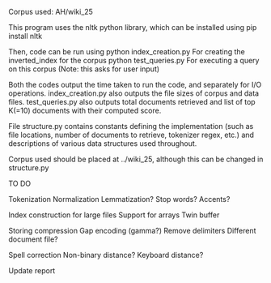 Corpus used: AH/wiki_25

This program uses the nltk python library, which can be installed using
pip install nltk

Then, code can be run using
python index_creation.py		For creating the inverted_index for the corpus
python test_queries.py			For executing a query on this corpus (Note: this asks for user input)

Both the codes output the time taken to run the code, and separately for I/O operations.
index_creation.py also outputs the file sizes of corpus and data files.
test_queries.py also outputs total documents retrieved and list of top K(=10) documents with their computed score.

File structure.py contains constants defining the implementation (such as file locations, number of documents to retrieve, tokenizer regex, etc.) and descriptions of various data structures used throughout.

Corpus used should be placed at ../wiki_25, although this can be changed in structure.py

TO DO

Tokenization
Normalization
Lemmatization?
Stop words?
Accents?

Index construction for large files
Support for arrays
Twin buffer

Storing compression
Gap encoding (gamma?)
Remove delimiters
Different document file?

Spell correction
Non-binary distance?
Keyboard distance?

Update report
